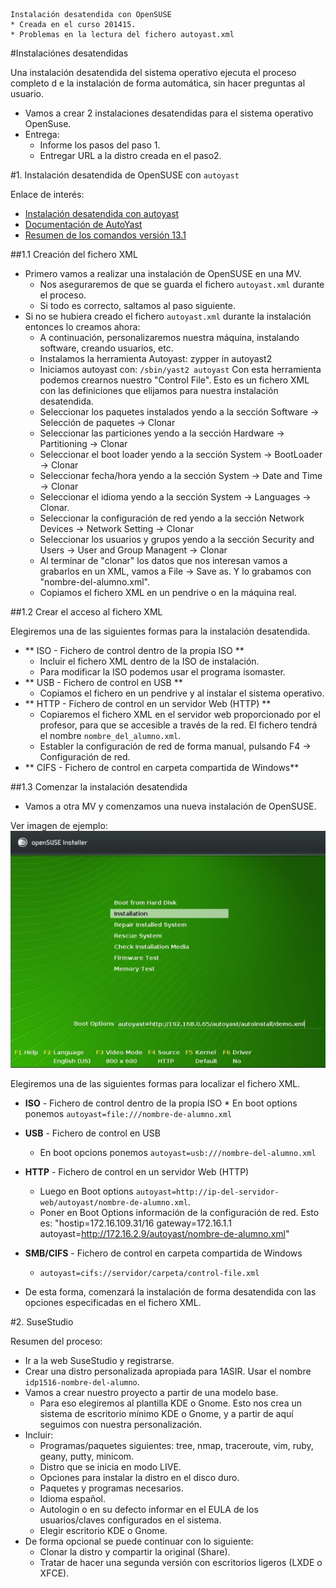 ```
Instalación desatendida con OpenSUSE
* Creada en el curso 201415.
* Problemas en la lectura del fichero autoyast.xml
```

#Instalaciónes desatendidas

Una instalación desatendida del sistema operativo ejecuta el proceso completo d
e la instalación de forma automática, sin hacer preguntas al usuario.

* Vamos a crear 2 instalaciones desatendidas para el sistema operativo OpenSuse.
* Entrega:
    * Informe los pasos del paso 1.
    * Entregar URL a la distro creada en el paso2.
    
#1. Instalación desatendida de OpenSUSE con `autoyast`

Enlace de interés:
* [Instalación desatendida con autoyast](https://dtrinf.wordpress.com/2012/11/06/instalacion-de-suse-desatendida-con-autoyast/)  
* [Documentación de AutoYast](https://doc.opensuse.org/projects/autoyast/)   
* [Resumen de los comandos versión 13.1](https://es.opensuse.org/openSUSE:Vadem%C3%A9cum_comandos_13.1)   

##1.1 Creación del fichero XML

* Primero vamos a realizar una instalación de OpenSUSE en una MV.
    * Nos aseguraremos de que se guarda el fichero `autoyast.xml` durante el proceso.
    * Si todo es correcto, saltamos al paso siguiente.
* Si no se hubiera creado el fichero `autoyast.xml` durante la instalación entonces
lo creamos ahora:
    * A continuación, personalizaremos nuestra máquina, instalando software, creando usuarios, etc.
    * Instalamos la herramienta Autoyast: zypper in autoyast2
    * Iniciamos autoyast con: `/sbin/yast2 autoyast`
    Con esta herramienta podemos crearnos nuestro "Control File". 
    Esto es un fichero XML con las definiciones que elijamos para nuestra instalación desatendida.
    * Seleccionar los paquetes instalados yendo a la sección Software -> Selección de paquetes -> Clonar
    * Seleccionar las particiones yendo a la sección Hardware -> Partitioning -> Clonar
    * Seleccionar el boot loader yendo a la sección System -> BootLoader -> Clonar
    * Seleccionar fecha/hora yendo a la sección System -> Date and Time -> Clonar
    * Seleccionar el idioma yendo a la sección System -> Languages -> Clonar.
    * Seleccionar la configuración de red yendo a la sección Network Devices -> Network Setting -> Clonar
    * Seleccionar los usuarios y grupos yendo a la sección Security and Users -> User and Group Managent -> Clonar
    * Al terminar de "clonar" los datos que nos interesan vamos a grabarlos en un XML, 
    vamos a File -> Save as. Y lo grabamos con "nombre-del-alumno.xml".
    * Copiamos el fichero XML en un pendrive o en la máquina real.

##1.2 Crear el acceso al fichero XML

Elegiremos una de las siguientes formas para la instalación desatendida.
* ** ISO - Fichero de control dentro de la propia ISO **
    * Incluir el fichero XML dentro de la ISO de instalación. 
    * Para modificar la ISO podemos usar el programa isomaster. 
* ** USB - Fichero de control en USB **
    * Copiamos el fichero en un pendrive y al instalar el sistema operativo.
* ** HTTP - Fichero de control en un servidor Web (HTTP) **
    * Copiaremos el fichero XML en el servidor web proporcionado por el profesor, 
      para que se accesible a través de la red. El fichero tendrá el nombre `nombre_del_alumno.xml`.
    * Establer la configuración de red de forma manual, pulsando F4 -> Configuración de red. 
* ** CIFS - Fichero de control en carpeta compartida de Windows**

##1.3 Comenzar la instalación desatendida

* Vamos a otra MV y comenzamos una nueva instalación de OpenSUSE. 

Ver imagen de ejemplo:
![opensuse-boot-options-autoyast](./files/opensuse-boot-options-autoyast.jpg)

Elegiremos una de las siguientes formas para localizar el fichero XML.
* **ISO** - Fichero de control dentro de la propia ISO
        * En boot options ponemos `autoyast=file:///nombre-de-alumno.xml`
* **USB** - Fichero de control en USB
    * En boot opcions ponemos `autoyast=usb:///nombre-del-alumno.xml`
* **HTTP** - Fichero de control en un servidor Web (HTTP)
    * Luego en Boot options `autoyast=http://ip-del-servidor-web/autoyast/nombre-de-alumno.xml`.
    * Poner en Boot Options información de la configuración de red. Esto es: "hostip=172.16.109.31/16 gateway=172.16.1.1 autoyast=http://172.16.2.9/autoyast/nombre-de-alumno.xml"
* **SMB/CIFS** - Fichero de control en carpeta compartida de Windows
    * `autoyast=cifs://servidor/carpeta/control-file.xml`

* De esta forma, comenzará la instalación de forma desatendida con las opciones 
especificadas en el fichero XML.


#2. SuseStudio

Resumen del proceso:

* Ir a la web SuseStudio y registrarse.
* Crear una distro personalizada apropiada para 1ASIR. Usar el nombre `idp1516-nombre-del-alumno`.
* Vamos a crear nuestro proyecto a partir de una modelo base. 
    * Para eso elegiremos al plantilla KDE o Gnome. Esto nos crea un sistema de escritorio mínimo KDE o Gnome, y a partir de aquí seguimos con nuestra personalización.
* Incluir:
    * Programas/paquetes siguientes: tree, nmap, traceroute, vim, ruby, geany, putty, minicom.
    * Distro que se inicia en modo LIVE.
    * Opciones para instalar la distro en el disco duro.
    * Paquetes y programas necesarios.
    * Idioma español.
    * Autologin o en su defecto informar en el EULA de los usuarios/claves configurados en el sistema.
    * Elegir escritorio KDE o Gnome.
* De forma opcional se puede continuar con lo siguiente:
    * Clonar la distro y compartir la original (Share).
    * Tratar de hacer una segunda versión con escritorios ligeros (LXDE o XFCE).
